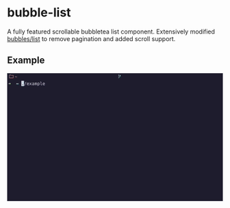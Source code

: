 # bubble-list
A fully featured scrollable bubbletea list component. Extensively modified [bubbles/list](https://github.com/charmbracelet/bubbles/tree/master/list) to remove pagination and added scroll support.

## Example
<img width="800" src="./example/example.gif" />
